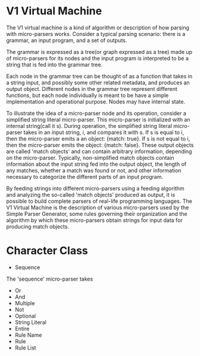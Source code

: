 # V1 Virtual Machine

The V1 virtual machine is a kind of algorithm or description of how parsing with micro-parsers works. Consider a typical parsing scenario: there is a grammar, an input program, and a set of outputs.

The grammar is expressed as a tree(or graph expressed as a tree) made up of micro-parsers for its nodes and the input program is interpreted to be a string that is fed into the grammar tree.

Each node in the grammar tree can be thought of as a function that takes in a string input, and possibly some other related metadata, and produces an output object. Different nodes in the grammar tree represent different functions, but each node individually is meant to be have a simple implementation and operational purpose. Nodes may have internal state.

To illustrate the idea of a micro-parser node and its operation, consider a simplified string literal micro-parser. This micro-parser is initialized with an internal string(call it s). During operation, the simplified string literal micro-parser takes in an input string, i, and compares it with s. If s is equal to i, then the micro-parser emits a an object: {match: true}. If s is not equal to i, then the micro-parser emits the object: {match: false}. These output objects are called 'match objects' and can contain arbitrary information, depending on the micro-parser. Typically, non-simplified match objects contain information about the input string fed into the output object, the length of any matches, whether a match was found or not, and other information necessary to categorize the different parts of an input program.

By feeding strings into different micro-parsers using a feeding algorithm and analyzing the so-called 'match objects' produced as output, it is possible to build complete parsers of real-life programming languages. The V1 Virtual Machine is the description of various micro-parsers used by the Simple Parser Generator, some rules governing their organization and the algorithm by which these micro-parsers obtain strings for input data for producing match objects.

# Character Class


* Sequence

The 'sequence' micro-parser takes

* Or
* And
* Multiple
* Not
* Optional
* String Literal
* Entire
* Rule Name
* Rule
* Rule List